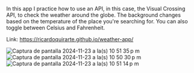 In this app I practice how to use an API, in this case, the Visual Crossing API, to check the weather around the globe. The background changes based on the temperature of the place you're searching for. You can also toggle between Celsius and Fahrenheit.

Link: https://ricardoquirarte.github.io/weather-app/

![Captura de pantalla 2024-11-23 a la(s) 10 51 35 p m](https://github.com/user-attachments/assets/d28c30e6-3dc2-455e-a20f-2d471f7ecc8b)
![Captura de pantalla 2024-11-23 a la(s) 10 50 30 p m](https://github.com/user-attachments/assets/3f5fe3c2-eb8b-460d-944c-a7f502958ab7)
![Captura de pantalla 2024-11-23 a la(s) 10 51 14 p m](https://github.com/user-attachments/assets/f98c2abe-4dc9-4d4a-9646-2b338c6f9f1e)
